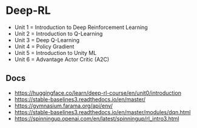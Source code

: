 # Deep-RL

- Unit 1 = Introduction to Deep Reinforcement Learning
- Unit 2 = Introduction to Q-Learning
- Unit 3 = Deep Q-Learning
- Unit 4 = Policy Gradient
- Unit 5 = Introduction to Unity ML
- Unit 6 = Advantage Actor Critic (A2C)

## Docs
- https://huggingface.co/learn/deep-rl-course/en/unit0/introduction
- https://stable-baselines3.readthedocs.io/en/master/
- https://gymnasium.farama.org/api/env/
- https://stable-baselines3.readthedocs.io/en/master/modules/dqn.html
- https://spinningup.openai.com/en/latest/spinningup/rl_intro3.html
